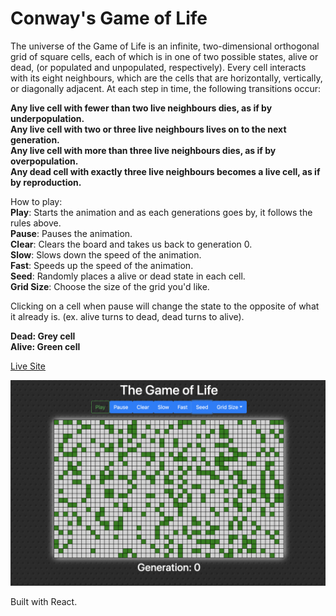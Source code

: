 # Conway's Game of Life

The universe of the Game of Life is an infinite, two-dimensional orthogonal grid of square cells, each of which is in one of two possible states, alive or dead, (or populated and unpopulated, respectively). Every cell interacts with its eight neighbours, which are the cells that are horizontally, vertically, or diagonally adjacent. At each step in time, the following transitions occur:

**Any live cell with fewer than two live neighbours dies, as if by underpopulation. <br/>
Any live cell with two or three live neighbours lives on to the next generation. <br/>
Any live cell with more than three live neighbours dies, as if by overpopulation. <br/>
Any dead cell with exactly three live neighbours becomes a live cell, as if by reproduction. <br/>**

How to play: <br/>
**Play**: Starts the animation and as each generations goes by, it follows the rules above. <br/>
**Pause**: Pauses the animation. <br/>
**Clear**: Clears the board and takes us back to generation 0.<br/>
**Slow**: Slows down the speed of the animation. <br/>
**Fast**: Speeds up the speed of the animation. <br>
**Seed**: Randomly places a alive or dead state in each cell. <br>
**Grid Size**: Choose the size of the grid you'd like. <br>

Clicking on a cell when pause will change the state to the opposite of what it already is. (ex. alive turns to dead, dead turns to alive). <br>

**Dead: Grey cell <br>
Alive: Green cell**

[Live Site](https://stephenli305.github.io/GameOfLife/)

![](/gameoflife.png)

Built with React.

